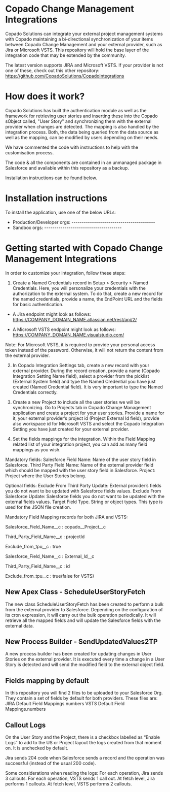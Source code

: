 # Copado Change Management Integrations

Copado Solutions can integrate your external project management systems with Copado maintaining a bi-directional synchronization of your items between Copado Change Management and your external provider, such as Jira or Microsoft VSTS. This repository will hold the base layer of the integration code that may be extended by the community.

The latest version supports JIRA and Microsoft VSTS.
If your provider is not one of these, check out this other repository: https://github.com/CopadoSolutions/CopadoIntegrations

# How does it work?
Copado Solutions has built the authentication module as well as the framework for retrieving user stories and inserting these into the Copado sObject called, "User Story" and synchronizing them with the external provider when changes are detected.  The mapping is also handled by the integration process.  Both, the data being queried from the data source as well as the mapping, can be modified by users depending on their needs.  

We have commented the code with instructions to help with the customisation process.

The code & all the components are contained in an unmanaged package in Salesforce and available within this repository as a backup.

Installation instructions can be found below.

# Installation instructions
To install the application, use one of the below URLs:
- Production/Developer orgs:  -----------------------------------------
- Sandbox orgs: --------------------------------------

# Getting started with Copado Change Management Integrations

In order to customize your integration, follow these steps:

1) Create a Named Credentials record in Setup > Security > Named Credentials.
Here, you will personalize your credentials with the authorization to the external system. To do that, create a new record for the named credentials, provide a name, the EndPoint URL and the fields for basic authentication.

- A Jira endpoint might look as follows: https://COMPANY_DOMAIN_NAME.atlassian.net/rest/api/2/

- A Microsoft VSTS endpoint might look as follows: https://COMPANY_DOMAIN_NAME.visualstudio.com/

Note: For Microsoft VSTS, it is required to provide your personal access token instead of the password. Otherwise, it will not return the content from the external provider.


2) In Copado Integration Settings tab, create a new record with your external provider. During the record creation, provide a name (Copado Integration Setting Name field), select a provider from the picklist (External System field) and type the Named Credential you have just created (Named Credential field). It is very important to type the Named Credentials correctly.

3) Create a new Project to include all the user stories we will be synchronizing.
Go to Projects tab in Copado Change Management application and create a project for your user stories. Provide a name for it, your external provider’s project id (Project External Id field), provide also workspace id for Microsoft VSTS and select the Copado Integration Setting you have just created for your external provider.

4) Set the fields mappings for the integration.
Within the Field Mapping related list of your integration project, you can add as many field mappings as you wish. 

Mandatory fields:
Salesforce Field Name: Name of the user story field in Salesforce.
Third Party Field Name: Name of the external provider field which should be mapped with the user story field in Salesforce.
Project: Project where the User Stories belong.

Optional fields:
Exclude From Third Party Update: External provider’s fields you do not want to be updated with Salesforce fields values.
Exclude From Salesforce Update: Salesforce fields you do not want to be updated with the external fields values.
Target Field Type. String or object types. This type is used for the JSON file creation.

Mandatory Field Mapping records for both JIRA and VSTS:

Salesforce_Field_Name__c  : copado__Project__c

Third_Party_Field_Name__c : projectId     

Exclude_from_tpu__c       : true    	    

Salesforce_Field_Name__c  : External_Id__c

Third_Party_Field_Name__c : id     		

Exclude_from_tpu__c       : true(false for VSTS)

## New Apex Class - ScheduleUserStoryFetch 
The new class ScheduleUserStoryFetch has been created to perform a bulk from the external provider to Salesforce. Depending on the configuration of its cron expression, it will carry out the bulk operation periodically. It will retrieve all the mapped fields and will update the Salesforce fields with the external data.

## New Process Builder - SendUpdatedValues2TP
A new process builder has been created for updating changes in User Stories on the external provider. It is executed every time a change in a User Story is detected and will send the modified field to the external object field.



## Fields mapping by default
In this repository you will find 2 files to be uploaded to your Salesforce Org. They contain a set of fields by default for both providers. 
These files are:
JIRA Default Field Mappings.numbers
VSTS Default Field Mappings.numbers


## Callout Logs
On the User Story and the Project, there is a checkbox labelled as “Enable Logs” to add to the US or Project layout the logs created from that moment on. It is unchecked by default.

Jira sends 204 code when Salesforce sends a record and the operation was successful (instead of the usual 200 code). 

Some considerations when reading the logs:
For each operation, Jira sends 3 callouts.
For each operation, VSTS sends 1 call out.
At fetch level, Jira performs 1 callouts.
At fetch level, VSTS performs 2 callouts.


